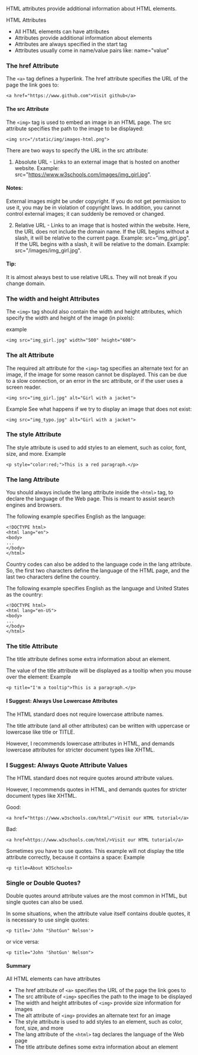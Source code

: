 HTML attributes provide additional information about HTML elements.

HTML Attributes

- All HTML elements can have attributes
- Attributes provide additional information about elements
- Attributes are always specified in the start tag
- Attributes usually come in name/value pairs like: name="value"

### The href Attribute

The `<a>` tag defines a hyperlink. The href attribute specifies the URL of the page the link goes to:

```
<a href="https://www.github.com">Visit github</a>
```

#### The src Attribute

The `<img>` tag is used to embed an image in an HTML page. The src attribute specifies the path to the image to be displayed:

```
<img src="/static/img/images-html.png">
```

There are two ways to specify the URL in the src attribute:

1. Absolute URL - Links to an external image that is hosted on another website. Example: src="https://www.w3schools.com/images/img_girl.jpg".

#### Notes:

External images might be under copyright. If you do not get permission to use it, you may be in violation of copyright laws. In addition, you cannot control external images; it can suddenly be removed or changed.

2. Relative URL - Links to an image that is hosted within the website. Here, the URL does not include the domain name. If the URL begins without a slash, it will be relative to the current page. Example: src="img_girl.jpg". If the URL begins with a slash, it will be relative to the domain. Example: src="/images/img_girl.jpg".

#### Tip:

It is almost always best to use relative URLs. They will not break if you change domain.

### The width and height Attributes

The `<img>` tag should also contain the width and height attributes, which specify the width and height of the image (in pixels):

example

```
<img src="img_girl.jpg" width="500" height="600">
```

### The alt Attribute

The required alt attribute for the `<img>` tag specifies an alternate text for an image, if the image for some reason cannot be displayed. This can be due to a slow connection, or an error in the src attribute, or if the user uses a screen reader.

```
<img src="img_girl.jpg" alt="Girl with a jacket">
```

Example
See what happens if we try to display an image that does not exist:

```
<img src="img_typo.jpg" alt="Girl with a jacket">
```

### The style Attribute

The style attribute is used to add styles to an element, such as color, font, size, and more.
Example

```
<p style="color:red;">This is a red paragraph.</p>
```

### The lang Attribute

You should always include the lang attribute inside the `<html>` tag, to declare the language of the Web page. This is meant to assist search engines and browsers.

The following example specifies English as the language:

```
<!DOCTYPE html>
<html lang="en">
<body>
...
</body>
</html>
```

Country codes can also be added to the language code in the lang attribute. So, the first two characters define the language of the HTML page, and the last two characters define the country.

The following example specifies English as the language and United States as the country:

```
<!DOCTYPE html>
<html lang="en-US">
<body>
...
</body>
</html>
```

### The title Attribute

The title attribute defines some extra information about an element.

The value of the title attribute will be displayed as a tooltip when you mouse over the element:
Example

```
<p title="I'm a tooltip">This is a paragraph.</p>
```

#### I Suggest: Always Use Lowercase Attributes

The HTML standard does not require lowercase attribute names.

The title attribute (and all other attributes) can be written with uppercase or lowercase like title or TITLE.

However, I recommends lowercase attributes in HTML, and demands lowercase attributes for stricter document types like XHTML.

### I Suggest: Always Quote Attribute Values

The HTML standard does not require quotes around attribute values.

However, I recommends quotes in HTML, and demands quotes for stricter document types like XHTML.

Good:

```
<a href="https://www.w3schools.com/html/">Visit our HTML tutorial</a>
```

Bad:

```
<a href=https://www.w3schools.com/html/>Visit our HTML tutorial</a>
```

Sometimes you have to use quotes. This example will not display the title attribute correctly, because it contains a space:
Example

```
<p title=About W3Schools>
```

### Single or Double Quotes?

Double quotes around attribute values are the most common in HTML, but single quotes can also be used.

In some situations, when the attribute value itself contains double quotes, it is necessary to use single quotes:

```
<p title='John "ShotGun" Nelson'>
```

or vice versa:

```
<p title="John 'ShotGun' Nelson">
```

#### Summary

All HTML elements can have attributes

- The href attribute of `<a>` specifies the URL of the page the link goes to
- The src attribute of `<img>` specifies the path to the image to be displayed
- The width and height attributes of `<img>` provide size information for images
- The alt attribute of `<img>` provides an alternate text for an image
- The style attribute is used to add styles to an element, such as color, font, size, and more
- The lang attribute of the `<html>` tag declares the language of the Web page
- The title attribute defines some extra information about an element
